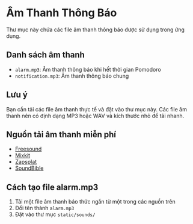 # Âm Thanh Thông Báo

Thư mục này chứa các file âm thanh thông báo được sử dụng trong ứng dụng.

## Danh sách âm thanh

- `alarm.mp3`: Âm thanh thông báo khi hết thời gian Pomodoro
- `notification.mp3`: Âm thanh thông báo chung

## Lưu ý

Bạn cần tải các file âm thanh thực tế và đặt vào thư mục này. Các file âm thanh nên có định dạng MP3 hoặc WAV và kích thước nhỏ để tải nhanh.

## Nguồn tải âm thanh miễn phí

- [Freesound](https://freesound.org/)
- [Mixkit](https://mixkit.co/free-sound-effects/)
- [Zapsplat](https://www.zapsplat.com/)
- [SoundBible](https://soundbible.com/)

## Cách tạo file alarm.mp3

1. Tải một file âm thanh báo thức ngắn từ một trong các nguồn trên
2. Đổi tên thành `alarm.mp3`
3. Đặt vào thư mục `static/sounds/`
